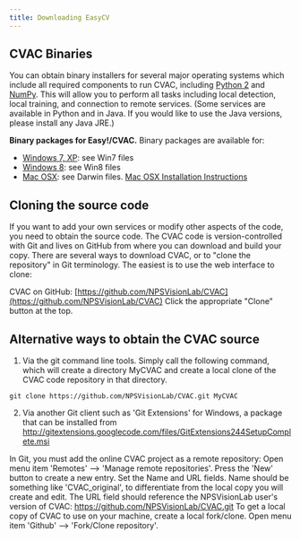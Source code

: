 ```yaml
---
title: Downloading EasyCV
---
```



## CVAC Binaries
You can obtain binary installers for several major operating systems which include all required components to run CVAC, including [Python 2](http://www.python.org/download/releases/) and [NumPy](http://www.numpy.org/).  This will allow you to perform all tasks including local detection, local training, and connection to remote services.  (Some services are available in Python and in Java.  If you would like to use the Java versions, please install any Java JRE.)

**Binary packages for Easy!/CVAC.** Binary packages are available for:
* [Windows 7, XP](http://www.movesinstitute.org/~kolsch/CVAC/Download.php): see Win7 files
* [Windows 8](http://www.movesinstitute.org/~kolsch/CVAC/Download.php): see Win8 files
* [Mac OSX](http://www.movesinstitute.org/~kolsch/CVAC/Download.php): see Darwin files. [Mac OSX Installation Instructions](http://movesinstitute.org/~kolsch/CVAC/macosx_install_instructions.html)

## Cloning the source code
If you want to add your own services or modify other aspects of the code, you need to obtain the source code.  The CVAC code is version-controlled with Git and lives on GitHub from where you can download and build your copy.  There are several ways to download CVAC, or to "clone the repository" in Git terminology.  The easiest is to use the web interface to clone:

CVAC on GitHub:  [https://github.com/NPSVisionLab/CVAC](https://github.com/NPSVisionLab/CVAC)
Click the appropriate "Clone" button at the top.

## Alternative ways to obtain the CVAC source
1) Via the git command line tools.  Simply call the following command, which will create a directory MyCVAC and create a local clone of the CVAC code repository in that directory.

  `git clone https://github.com/NPSVisionLab/CVAC.git MyCVAC`

2) Via another Git client such as 'Git Extensions' for Windows, a package that can be installed from http://gitextensions.googlecode.com/files/GitExtensions244SetupComplete.msi

In Git, you must add the online CVAC project as a remote repository:  Open menu item 'Remotes' --> 'Manage remote repositories'.  Press the 'New' button to create a new entry.  Set the Name and URL fields.  Name should be something like 'CVAC_original', to differentiate from the local copy you will create and edit. The URL field should reference the NPSVisionLab user's version of CVAC: https://github.com/NPSVisionLab/CVAC.git  To get a local copy of CVAC to use on your machine, create a local fork/clone.  Open menu item 'Github' --> 'Fork/Clone repository'.

